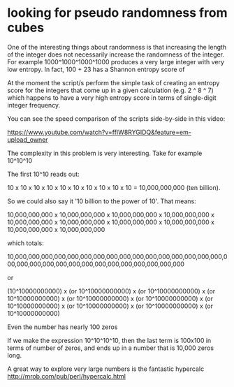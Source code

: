 # looking for pseudo randomness from cubes 

One of the interesting things about randomness is that increasing the length of the integer does not necessarily increase the randomness of the integer. For example 1000^1000^1000^1000 produces a very large integer with very low entropy. In fact, 100 + 23 has a Shannon entropy score of 

At the moment the script/s perform the simple task of creating an entropy score for the integers that come up in a given calculation (e.g. 2 ^ 8 ^ 7) which happens to have a very high entropy score in terms of single-digit integer frequency.

You can see the speed comparison of the scripts side-by-side in this video:

https://www.youtube.com/watch?v=ffIW8RYGIDQ&feature=em-upload_owner

The complexity in this problem is very interesting. Take for example 10^10^10

The first 10^10 reads out: 

10 x 10 x 10 x 10 x 10 x 10 x 10 x 10 x 10 x 10 = 10,000,000,000 (ten billion). 

So we could also say it '10 billion to the power of 10'. That means:

10,000,000,000 x 10,000,000,000 x 10,000,000,000 x 10,000,000,000 x 10,000,000,000 x 10,000,000,000 x 10,000,000,000 x 10,000,000,000 x 10,000,000,000 x 10,000,000,000

which totals: 

10,000,000,000,000,000,000,000,000,000,000,000,000,000,000,000,000,000,000,000,000,000,000,000,000,000,000,000,000,000,000

or

(10^10000000000) x (or 10^10000000000) x (or 10^10000000000) x (or 10^10000000000) x (or 10^10000000000) x (or 10^10000000000) x (or 10^10000000000) x (or 10^10000000000) x (or 10^10000000000) x (or 10^10000000000)

Even the number has nearly 100 zeros


If we make the expression 10^10^10^10, then the last term is 100x100 in terms of number of zeros, and ends up in a number that is 10,000 zeros long. 

A great way to explore very large numbers is the fantastic hypercalc http://mrob.com/pub/perl/hypercalc.html
